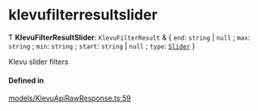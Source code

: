 # klevufilterresultslider
      
Ƭ **KlevuFilterResultSlider**: `KlevuFilterResult` & { `end`: `string` \| ``null`` ; `max`: `string` ; `min`: `string` ; `start`: `string` \| ``null`` ; `type`: [`Slider`](enums/KlevuFilterType.md#slider)  }

Klevu slider filters

#### Defined in

[models/KlevuApiRawResponse.ts:59](https://github.com/klevultd/frontend-sdk/blob/492d3760/packages/klevu-core/src/models/KlevuApiRawResponse.ts#L59)

